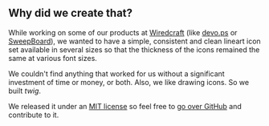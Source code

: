 ## Why did we create that?

While working on some of our products at [Wiredcraft](http://wiredcraft.com) (like [devo.ps](http://devo.ps) or [SweepBoard](http://sweepboard.com)), we wanted to have a simple, consistent and clean lineart icon set available in several sizes so that the thickness of the icons remained the same at various font sizes.

We couldn't find anything that worked for us without a significant investment of time or money, or both. Also, we like drawing icons. So we built *twig*.

We released it under an [MIT license](https://github.com/Wiredcraft/twig/blob/master/LICENSE.md) so feel free to [go over GitHub](https://github.com/Wiredcraft/twig) and contribute to it.
